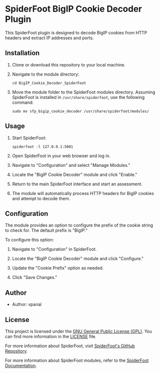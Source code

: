 # SpiderFoot BigIP Cookie Decoder Plugin

This SpiderFoot plugin is designed to decode BigIP cookies from HTTP headers and extract IP addresses and ports.

## Installation

1. Clone or download this repository to your local machine.

2. Navigate to the module directory:

   ```shell
   cd BigIP_Cookie_Decoder_SpiderFoot
   ```

3. Move the module folder to the SpiderFoot modules directory. Assuming SpiderFoot is installed in `/usr/share/spiderfoot`, use the following command:

   ```shell
   sudo mv sfp_bigip_cookie_decoder /usr/share/spiderfoot/modules/
   ```

## Usage

1. Start SpiderFoot:

   ```shell
   spiderfoot -l 127.0.0.1:5001
   ```

2. Open SpiderFoot in your web browser and log in.

3. Navigate to "Configuration" and select "Manage Modules."

4. Locate the "BigIP Cookie Decoder" module and click "Enable."

5. Return to the main SpiderFoot interface and start an assessment.

6. The module will automatically process HTTP headers for BigIP cookies and attempt to decode them.

## Configuration

The module provides an option to configure the prefix of the cookie string to check for. The default prefix is "BigIP."

To configure this option:

1. Navigate to "Configuration" in SpiderFoot.

2. Locate the "BigIP Cookie Decoder" module and click "Configure."

3. Update the "Cookie Prefix" option as needed.

4. Click "Save Changes."

## Author

- Author: vpanal

## License

This project is licensed under the [GNU General Public License (GPL)](https://www.gnu.org/licenses/gpl-3.0.en.html). You can find more information in the [LICENSE](LICENSE) file.


For more information about SpiderFoot, visit [SpiderFoot's GitHub Repository](https://github.com/smicallef/spiderfoot).

For more information about SpiderFoot modules, refer to the [SpiderFoot Documentation](https://github.com/smicallef/spiderfoot/wiki/Module-Development).
